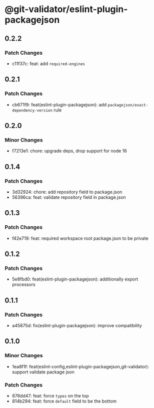 # @git-validator/eslint-plugin-packagejson

## 0.2.2

### Patch Changes

- c11f37c: feat: add `required-engines`

## 0.2.1

### Patch Changes

- cb671f9: feat(eslint-plugin-packagejson): add `packagejson/exact-dependency-version` rule

## 0.2.0

### Minor Changes

- f7213e1: chore: upgrade deps, drop support for node 16

## 0.1.4

### Patch Changes

- 3d32924: chore: add repository field to package.json
- 56396ca: feat: validate repository field in package.json

## 0.1.3

### Patch Changes

- f42e719: feat: required workspace root package.json to be private

## 0.1.2

### Patch Changes

- 5e8fbd0: feat(eslint-plugin-packagejson): additionally export processors

## 0.1.1

### Patch Changes

- a45875d: fix(eslint-plugin-packagejson): improve compatibility

## 0.1.0

### Minor Changes

- 1ea8f1f: feat(eslint-config,eslint-plugin-packagejson,git-validator): support validate package json

### Patch Changes

- 876dd47: feat: force `types` on the top
- 814b294: feat: force `default` field to be the bottom
